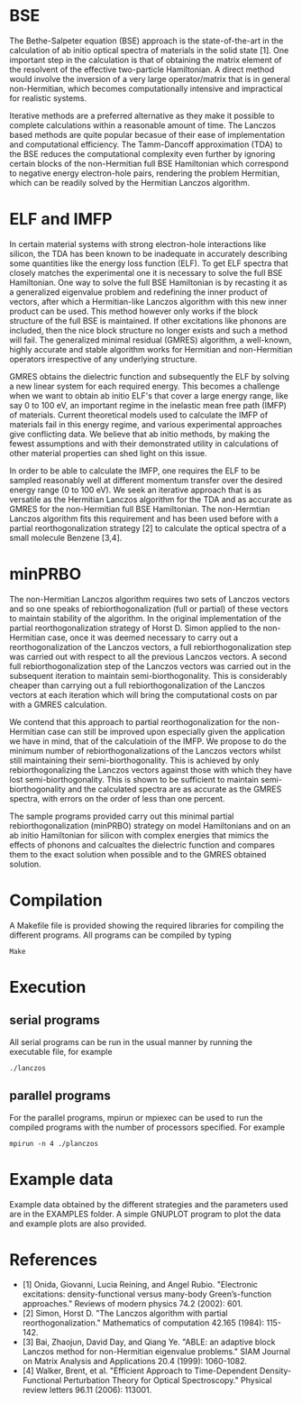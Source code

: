 # BSE
The Bethe-Salpeter equation (BSE) approach is the state-of-the-art in the calculation of ab initio optical spectra of materials in the solid state [1]. One important step in the calculation is that of obtaining the matrix element of the resolvent of the effective two-particle Hamiltonian. A direct method would involve the inversion of a very large operator/matrix that is in general non-Hermitian, which becomes computationally intensive and impractical for realistic systems.

Iterative methods are a preferred alternative as they make it possible to complete calculations within a reasonable amount of time. The Lanczos based methods are quite popular becasue of their ease of implementation and computational efficiency. The Tamm-Dancoff approximation (TDA) to the BSE reduces the computational complexity even further by ignoring certain blocks of the non-Hermitian full BSE Hamiltonian which correspond to negative energy electron-hole pairs, rendering the problem Hermitian, which can be readily solved by the Hermitian Lanczos algorithm.

# ELF and IMFP
In certain material systems with strong electron-hole interactions like silicon, the TDA has been known to be inadequate in accurately describing some quantities like the energy loss function (ELF). To get ELF spectra that closely matches the experimental one it is necessary to solve the full BSE Hamiltonian. One way to solve the full BSE Hamiltonian is by recasting it as a generalized eigenvalue problem and redefining the inner product of vectors, after which a Hermitian-like Lanczos algorithm with this new inner product can be used. This method however only works if the block structure of the full BSE is maintained. If other excitations like phonons are included, then the nice block structure no longer exists and such a method will fail. The generalized minimal residual (GMRES) algorithm, a well-known, highly accurate and stable algorithm works for Hermitian and non-Hermitian operators irrespective of any underlying structure. 

GMRES obtains the dielectric function and subsequently the ELF by solving a new linear system for each required energy. This becomes a challenge when we want to obtain ab initio ELF's that cover a large energy range, like say 0 to 100 eV, an important regime in the inelastic mean free path (IMFP) of materials. Current theoretical models used to calculate the IMFP of materials fail in this energy regime, and various experimental approaches give conflicting data. We believe that ab initio methods, by making the fewest assumptions and with their demonstrated utility in calculations of other material properties can shed light on this issue.

In order to be able to calculate the IMFP, one requires the ELF to be sampled reasonably well at different momentum transfer over the desired energy range (0 to 100 eV). We seek an iterative approach that is as versatile as the Hermitian Lanczos algorithm for the TDA and as accurate as GMRES for the non-Hermitian full BSE Hamiltonian. The non-Hermtian Lanczos algorithm fits this requirement and has been used before with a partial reorthogonalization strategy [2] to calculate the optical spectra of a small molecule Benzene [3,4].

# minPRBO
The non-Hermitian Lanczos algorithm requires two sets of Lanczos vectors and so one speaks of rebiorthogonalization (full or partial) of these vectors to maintain stability of the algorithm. In the original implementation of the partial reorthogonalization strategy of Horst D. Simon applied to the non-Hermitian case, once it was deemed necessary to carry out a reorthogonalization of the Lanczos vectors, a full rebiorthogonalization step was carried out with respect to all the previous Lanczos vectors. A second full rebiorthogonalization step of the Lanczos vectors was carried out in the subsequent iteration to maintain semi-biorthogonality. This is considerably cheaper than carrying out a full rebiorthogonalization of the Lanczos vectors at each iteration which will bring the computational costs on par with a GMRES calculation.

We contend that this approach to partial reorthogonalization for the non-Hermitian case can still be improved upon especially given the application we have in mind, that of the calculatioin of the IMFP.
We propose to do the minimum number of rebiorthogonalizations of the Lanczos vectors whilst still maintaining their semi-biorthogonality. This is achieved by only rebiorthogonalizing the Lanczos vectors against those with which they have lost semi-biorthogonality. This is shown to be sufficient to maintain semi-biorthogonality and the calculated spectra are as accurate as the GMRES spectra, with errors on the order of less than one percent.

The sample programs provided carry out this minimal partial rebiorthogonalization (minPRBO) strategy on model Hamiltonians and on an ab initio Hamiltonian for silicon with complex energies that mimics the effects of phonons and calcualtes the dielectric function and compares them to the exact solution when possible and to the GMRES obtained solution.

# Compilation
A Makefile file is provided showing the required libraries for compiling the different programs. All programs can be compiled by typing 

```
Make
```

# Execution
## serial programs
All serial programs can be run in the usual manner by running the executable file, for example
```
./lanczos
```
## parallel programs
For the parallel programs, mpirun or mpiexec can be used to run the compiled programs with the number of processors specified. For example
```
mpirun -n 4 ./planczos
```

# Example data
Example data obtained by the different strategies and the parameters used are in the EXAMPLES folder. A simple GNUPLOT program to plot the data and example plots are also provided.

# References
- [1] Onida, Giovanni, Lucia Reining, and Angel Rubio. "Electronic excitations: density-functional versus many-body Green’s-function approaches." Reviews of modern physics 74.2 (2002): 601.
- [2] Simon, Horst D. "The Lanczos algorithm with partial reorthogonalization." Mathematics of computation 42.165 (1984): 115-142.
- [3] Bai, Zhaojun, David Day, and Qiang Ye. "ABLE: an adaptive block Lanczos method for non-Hermitian eigenvalue problems." SIAM Journal on Matrix Analysis and Applications 20.4 (1999): 1060-1082.
- [4] Walker, Brent, et al. "Efficient Approach to Time-Dependent Density-Functional Perturbation Theory<? format?> for Optical Spectroscopy." Physical review letters 96.11 (2006): 113001.
